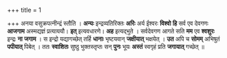 +++
title = 1

+++
अनया वसुक्रपत्नीन्द्रं स्तौति । **अन्यः** इन्द्रव्यतिरिक्तः **अरिः** अर्य ईश्वरः **विश्वो** **हि** सर्व एव देवगणः **आजगाम** अस्मद्यज्ञं प्रत्याययौ। **इत्** इत्यवधारणे। **अह** इत्यद्भुते । सर्वदेवगण आगते सति **मम** एव **श्वशुरः** इन्द्रः **ना** **जगाम** । स इन्द्रो यद्यागच्छेत् तर्हि **धानाः** भृष्टयवान् **जक्षीयात्** भक्षयेत् । **उत** अपि च **सोमम्** अभिषुतं **पपीयात्** पिबेत् । ततः **स्वाशितः** सुष्ठु भुक्तस्तृप्तः सन् **पुनः** भूयः **अस्तं** स्वगृहं प्रति **जगायात्** गच्छेत् ॥
